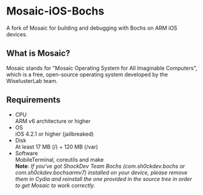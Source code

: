 # Mosaic-iOS-Bochs
A fork of Mosaic for building and debugging with Bochs on ARM iOS devices.

## What is Mosaic?
Mosaic stands for "Mosaic Operating System for All Imaginable Computers", which is a free, open-source operating system developed by the WiselusterLab team.

## Requirements
* CPU<br>
ARM v6 architecture or higher
* OS<br>
iOS 4.2.1 or higher (jailbreaked)
* Disk<br>
At least 17 MB (/) + 120 MB (/var)
* Software<br>
MobileTerminal, coreutils and make<br>
**Note**: *If you've got ShockDev Team Bochs (com.sh0ckdev.bochs or com.sh0ckdev.bochsarmv7) installed on your device, please remove them in Cydia and reinstall the one provided in the source tree in order to get Mosaic to work correctly.*
